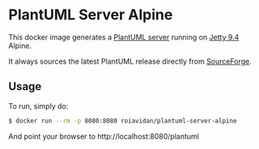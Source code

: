 # PlantUML Server Alpine

This docker image generates a [PlantUML server](https://github.com/plantuml/plantuml-server) running on [Jetty 9.4](https://en.wikipedia.org/wiki/Jetty_%28web_server%29) Alpine.

It always sources the latest PlantUML release directly from [SourceForge](https://sourceforge.net/).

## Usage

To run, simply do:

```bash
$ docker run --rm -p 8080:8080 roiavidan/plantuml-server-alpine
```

And point your browser to http://localhost:8080/plantuml
